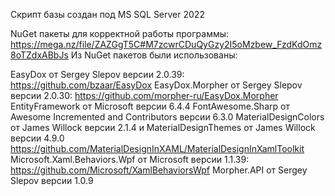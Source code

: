 Скрипт базы создан под MS SQL Server 2022

NuGet пакеты для корректной работы программы: https://mega.nz/file/ZAZGgT5C#M7zcwrCDuQyGzy2I5oMzbew_FzdKdOmz8oTZdxABbJs
Из NuGet пакетов были использованы:

EasyDox от Sergey Slepov версии 2.0.39: https://github.com/bzaar/EasyDox
EasyDox.Morpher от Sergey Slepov версии 2.0.30: https://github.com/morpher-ru/EasyDox.Morpher
EntityFramework от Microsoft версии 6.4.4
FontAwesome.Sharp от Awesome Incremented and Contributors версии 6.3.0
MaterialDesignColors от James Willock версии 2.1.4 и MaterialDesignThemes от James Willock версии 4.9.0
https://github.com/MaterialDesignInXAML/MaterialDesignInXamlToolkit
Microsoft.Xaml.Behaviors.Wpf от Microsoft версии 1.1.39: https://github.com/Microsoft/XamlBehaviorsWpf
Morpher.API от Sergey Slepov версии 1.0.9
